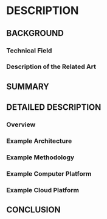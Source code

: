 # DESCRIPTION

## BACKGROUND

### Technical Field

### Description of the Related Art

## SUMMARY

## DETAILED DESCRIPTION

### Overview

### Example Architecture

### Example Methodology

### Example Computer Platform

### Example Cloud Platform

## CONCLUSION

